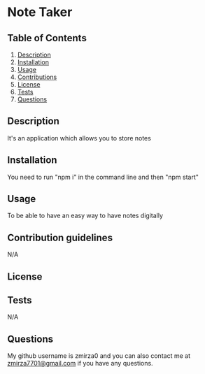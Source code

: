 # Note Taker

  

  ## Table of Contents 
  1. [Description](#description)
  2. [Installation](#installation)
  3. [Usage](#usage)
  4. [Contributions](#contributions)
  5. [License](#license)
  6. [Tests](#tests)
  7. [Questions](#questions)







  ## Description
  It's an application which allows you to store notes 
   ## Installation
  You need to run "npm i" in the command line and then "npm start"
   ## Usage
  To be able to have an easy way to have notes digitally
   ## Contribution guidelines 
  N/A
   ## License
  
   ## Tests
  N/A
   ## Questions
   My github username is zmirza0 and you can also contact me at zmirza7701@gmail.com if you have any questions.
